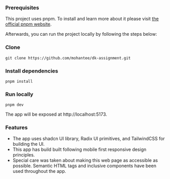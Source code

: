 ### Prerequisites

This project uses pnpm. To install and learn more about it please visit [the official pnpm website](https://pages.github.com/).

Afterwards, you can run the project locally by following the steps below:

### Clone

```
git clone https://github.com/mohantee/dk-assignment.git
```

### Install dependencies

```
pnpm install
```

### Run locally

```
pnpm dev
```

The app will be exposed at http://localhost:5173.

### Features

- The app uses shadcn UI library, Radix UI primitives, and TailwindCSS for building the UI.
- This app has build built following mobile first responsive design principles.
- Special care was taken about making this web page as accessible as possible. Semantic HTML tags and inclusive components have been used throughout the app.

